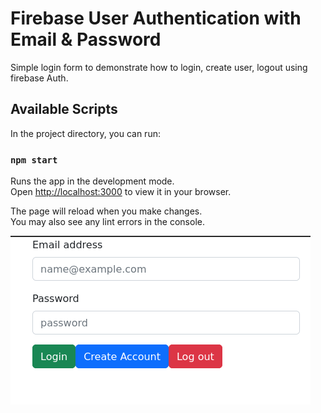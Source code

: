 # Firebase User Authentication with Email & Password

Simple login form to demonstrate how to login, create user, logout using firebase Auth.

## Available Scripts

In the project directory, you can run:

### `npm start`

Runs the app in the development mode.\
Open [http://localhost:3000](http://localhost:3000) to view it in your browser.

The page will reload when you make changes.\
You may also see any lint errors in the console.

![Image](./login%20with%20firebase.png)
